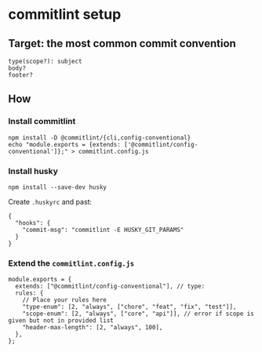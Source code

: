 # commitlint setup

## Target: the most common commit convention

```
type(scope?): subject
body?
footer?
```

## How

### Install commitlint

```
npm install -D @commitlint/{cli,config-conventional}
echo "module.exports = {extends: ['@commitlint/config-conventional']};" > commitlint.config.js
```

### Install husky

```
npm install --save-dev husky
```

Create `.huskyrc` and past:

```
{
  "hooks": {
    "commit-msg": "commitlint -E HUSKY_GIT_PARAMS"
  }
}
```

### Extend the `commitlint.config.js`

```
module.exports = {
  extends: ["@commitlint/config-conventional"], // type:
  rules: {
    // Place your rules here
    "type-enum": [2, "always", ["chore", "feat", "fix", "test"]],
    "scope-enum": [2, "always", ["core", "api"]], // error if scope is given but not in provided list
    "header-max-length": [2, "always", 100],
  },
};
```
